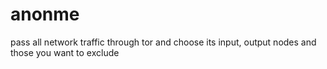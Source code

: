 # anonme
pass all network traffic through tor and choose its input, output nodes and those you want to exclude
